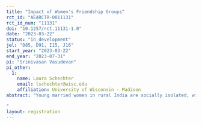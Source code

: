 ```yaml
---
title: "Impact of Women's Friendship Groups"
rct_id: "AEARCTR-0011131"
rct_id_num: "11131"
doi: "10.1257/rct.11131-1.0"
date: "2023-03-22"
status: "in_development"
jel: "D85, D91, I15, J16"
start_year: "2023-03-22"
end_year: "2023-07-31"
pi: "Srinivasan Vasudevan"
pi_other:
  1:
    name: Laura Schechter
    email: lschechter@wisc.edu
    affiliation: University of Wisconsin - Madison
abstract: "Young married women in rural India are socially isolated, with potentially negative consequences for their psychological and subjective well-being, empowerment, and access to information. There is significant evidence on the positive economic effects of traditional in-person women’s groups focused on economic activities such as self-help groups and microfinance groups. In this study, we examine the role smartphone social media-based friendship groups can play in furthering women’s interests. We will evaluate the impact of participating in facilitated women’s friendship groups that involve significant smartphone-based interaction, on social networks/interactions, psychological well-being, subjective well-being, and empowerment. Further, we may explore the potential for such groups to provide a safe space to discuss and question social norms pertaining to women’s work, technology adoption, and fertility choices.
"
layout: registration
---
```


